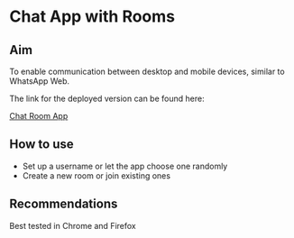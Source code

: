 # Chat App with Rooms

## Aim

To enable communication between desktop and mobile devices, similar to WhatsApp Web.

The link for the deployed version can be found here:

[Chat Room App](https://chat-room-fe.onrender.com/rooms)

## How to use

- Set up a username or let the app choose one randomly
- Create a new room or join existing ones

## Recommendations

Best tested in Chrome and Firefox 
